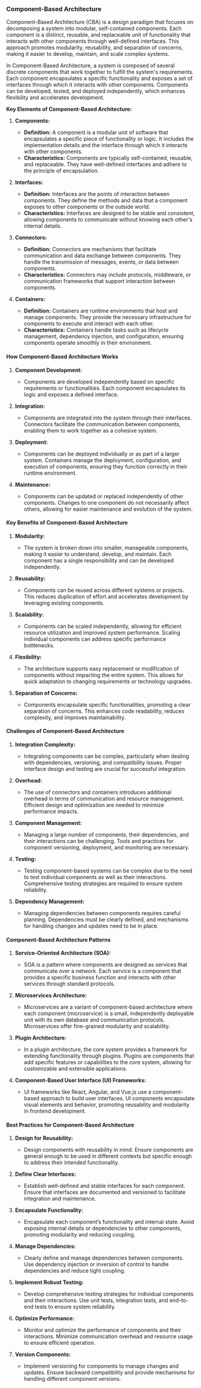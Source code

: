 ### Component-Based Architecture

Component-Based Architecture (CBA) is a design paradigm that focuses on decomposing a system into modular, self-contained components. Each component is a distinct, reusable, and replaceable unit of functionality that interacts with other components through well-defined interfaces. This approach promotes modularity, reusability, and separation of concerns, making it easier to develop, maintain, and scale complex systems.

In Component-Based Architecture, a system is composed of several discrete components that work together to fulfill the system's requirements. Each component encapsulates a specific functionality and exposes a set of interfaces through which it interacts with other components. Components can be developed, tested, and deployed independently, which enhances flexibility and accelerates development.

**Key Elements of Component-Based Architecture:**

1. **Components:**

   - **Definition:** A component is a modular unit of software that encapsulates a specific piece of functionality or logic. It includes the implementation details and the interface through which it interacts with other components.
   - **Characteristics:** Components are typically self-contained, reusable, and replaceable. They have well-defined interfaces and adhere to the principle of encapsulation.

2. **Interfaces:**

   - **Definition:** Interfaces are the points of interaction between components. They define the methods and data that a component exposes to other components or the outside world.
   - **Characteristics:** Interfaces are designed to be stable and consistent, allowing components to communicate without knowing each other's internal details.

3. **Connectors:**

   - **Definition:** Connectors are mechanisms that facilitate communication and data exchange between components. They handle the transmission of messages, events, or data between components.
   - **Characteristics:** Connectors may include protocols, middleware, or communication frameworks that support interaction between components.

4. **Containers:**
   - **Definition:** Containers are runtime environments that host and manage components. They provide the necessary infrastructure for components to execute and interact with each other.
   - **Characteristics:** Containers handle tasks such as lifecycle management, dependency injection, and configuration, ensuring components operate smoothly in their environment.

#### **How Component-Based Architecture Works**

1. **Component Development:**

   - Components are developed independently based on specific requirements or functionalities. Each component encapsulates its logic and exposes a defined interface.

2. **Integration:**

   - Components are integrated into the system through their interfaces. Connectors facilitate the communication between components, enabling them to work together as a cohesive system.

3. **Deployment:**

   - Components can be deployed individually or as part of a larger system. Containers manage the deployment, configuration, and execution of components, ensuring they function correctly in their runtime environment.

4. **Maintenance:**
   - Components can be updated or replaced independently of other components. Changes to one component do not necessarily affect others, allowing for easier maintenance and evolution of the system.

#### **Key Benefits of Component-Based Architecture**

1. **Modularity:**

   - The system is broken down into smaller, manageable components, making it easier to understand, develop, and maintain. Each component has a single responsibility and can be developed independently.

2. **Reusability:**

   - Components can be reused across different systems or projects. This reduces duplication of effort and accelerates development by leveraging existing components.

3. **Scalability:**

   - Components can be scaled independently, allowing for efficient resource utilization and improved system performance. Scaling individual components can address specific performance bottlenecks.

4. **Flexibility:**

   - The architecture supports easy replacement or modification of components without impacting the entire system. This allows for quick adaptation to changing requirements or technology upgrades.

5. **Separation of Concerns:**
   - Components encapsulate specific functionalities, promoting a clear separation of concerns. This enhances code readability, reduces complexity, and improves maintainability.

#### **Challenges of Component-Based Architecture**

1. **Integration Complexity:**

   - Integrating components can be complex, particularly when dealing with dependencies, versioning, and compatibility issues. Proper interface design and testing are crucial for successful integration.

2. **Overhead:**

   - The use of connectors and containers introduces additional overhead in terms of communication and resource management. Efficient design and optimization are needed to minimize performance impacts.

3. **Component Management:**

   - Managing a large number of components, their dependencies, and their interactions can be challenging. Tools and practices for component versioning, deployment, and monitoring are necessary.

4. **Testing:**

   - Testing component-based systems can be complex due to the need to test individual components as well as their interactions. Comprehensive testing strategies are required to ensure system reliability.

5. **Dependency Management:**
   - Managing dependencies between components requires careful planning. Dependencies must be clearly defined, and mechanisms for handling changes and updates need to be in place.

#### **Component-Based Architecture Patterns**

1. **Service-Oriented Architecture (SOA):**

   - SOA is a pattern where components are designed as services that communicate over a network. Each service is a component that provides a specific business function and interacts with other services through standard protocols.

2. **Microservices Architecture:**

   - Microservices are a variant of component-based architecture where each component (microservice) is a small, independently deployable unit with its own database and communication protocols. Microservices offer fine-grained modularity and scalability.

3. **Plugin Architecture:**

   - In a plugin architecture, the core system provides a framework for extending functionality through plugins. Plugins are components that add specific features or capabilities to the core system, allowing for customizable and extensible applications.

4. **Component-Based User Interface (UI) Frameworks:**
   - UI frameworks like React, Angular, and Vue.js use a component-based approach to build user interfaces. UI components encapsulate visual elements and behavior, promoting reusability and modularity in frontend development.

#### **Best Practices for Component-Based Architecture**

1. **Design for Reusability:**

   - Design components with reusability in mind. Ensure components are general enough to be used in different contexts but specific enough to address their intended functionality.

2. **Define Clear Interfaces:**

   - Establish well-defined and stable interfaces for each component. Ensure that interfaces are documented and versioned to facilitate integration and maintenance.

3. **Encapsulate Functionality:**

   - Encapsulate each component’s functionality and internal state. Avoid exposing internal details or dependencies to other components, promoting modularity and reducing coupling.

4. **Manage Dependencies:**

   - Clearly define and manage dependencies between components. Use dependency injection or inversion of control to handle dependencies and reduce tight coupling.

5. **Implement Robust Testing:**

   - Develop comprehensive testing strategies for individual components and their interactions. Use unit tests, integration tests, and end-to-end tests to ensure system reliability.

6. **Optimize Performance:**

   - Monitor and optimize the performance of components and their interactions. Minimize communication overhead and resource usage to ensure efficient operation.

7. **Version Components:**
   - Implement versioning for components to manage changes and updates. Ensure backward compatibility and provide mechanisms for handling different component versions.
